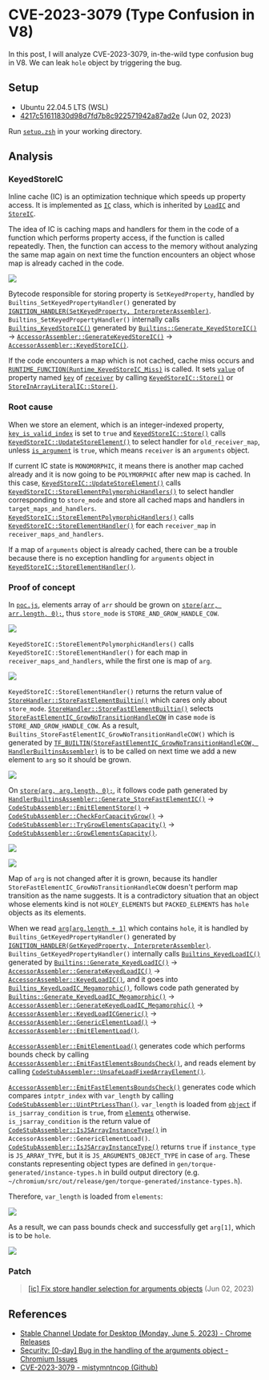 # CVE-2023-3079 (Type Confusion in V8)

In this post, I will analyze CVE-2023-3079, in-the-wild type confusion bug in V8. We can leak `hole` object by triggering the bug.

## Setup

- Ubuntu 22.04.5 LTS (WSL)
- [4217c51611830d98d7fd7b8c922571942a87ad2e](https://chromium.googlesource.com/v8/v8/+/4217c51611830d98d7fd7b8c922571942a87ad2e) (Jun 02, 2023)

Run [`setup.zsh`](./setup.zsh) in your working directory.

## Analysis

### KeyedStoreIC

Inline cache (IC) is an optimization technique which speeds up property access. It is implemented as [`IC`](https://source.chromium.org/chromium/v8/v8/+/4217c51611830d98d7fd7b8c922571942a87ad2e:src/ic/ic.h;l=27) class, which is inherited by [`LoadIC`](https://source.chromium.org/chromium/v8/v8/+/4217c51611830d98d7fd7b8c922571942a87ad2e:src/ic/ic.h;l=179) and [`StoreIC`](https://source.chromium.org/chromium/v8/v8/+/4217c51611830d98d7fd7b8c922571942a87ad2e:src/ic/ic.h;l=255).

The idea of IC is caching maps and handlers for them in the code of a function which performs property access, if the function is called repeatedly. Then, the function can access to the memory without analyzing the same map again on next time the function encounters an object whose map is already cached in the code.

![](img/1.png)

Bytecode responsible for storing property is `SetKeyedProperty`, handled by `Builtins_SetKeyedPropertyHandler()` generated by [`IGNITION_HANDLER(SetKeyedProperty, InterpreterAssembler)`](https://source.chromium.org/chromium/v8/v8/+/4217c51611830d98d7fd7b8c922571942a87ad2e:src/interpreter/interpreter-generator.cc;l=646). `Builtins_SetKeyedPropertyHandler()` internally calls [`Builtins_KeyedStoreIC()`](https://source.chromium.org/chromium/v8/v8/+/4217c51611830d98d7fd7b8c922571942a87ad2e:src/interpreter/interpreter-generator.cc;l=659) generated by [`Builtins::Generate_KeyedStoreIC()`](https://source.chromium.org/chromium/v8/v8/+/4217c51611830d98d7fd7b8c922571942a87ad2e:src/builtins/builtins-ic-gen.cc;l=136) → [`AccessorAssembler::GenerateKeyedStoreIC()`](https://source.chromium.org/chromium/v8/v8/+/4217c51611830d98d7fd7b8c922571942a87ad2e:src/builtins/builtins-ic-gen.cc;l=138) → [`AccessorAssembler::KeyedStoreIC()`](https://source.chromium.org/chromium/v8/v8/+/4217c51611830d98d7fd7b8c922571942a87ad2e:src/ic/accessor-assembler.cc;l=4859).

If the code encounters a map which is not cached, cache miss occurs and [`RUNTIME_FUNCTION(Runtime_KeyedStoreIC_Miss)`](https://source.chromium.org/chromium/v8/v8/+/4217c51611830d98d7fd7b8c922571942a87ad2e:src/ic/ic.cc;l=2949) is called. It sets [`value`](https://source.chromium.org/chromium/v8/v8/+/4217c51611830d98d7fd7b8c922571942a87ad2e:src/ic/ic.cc;l=2953) of property named [`key`](https://source.chromium.org/chromium/v8/v8/+/4217c51611830d98d7fd7b8c922571942a87ad2e:src/ic/ic.cc;l=2957) of [`receiver`](https://source.chromium.org/chromium/v8/v8/+/4217c51611830d98d7fd7b8c922571942a87ad2e:src/ic/ic.cc;l=2956) by calling [`KeyedStoreIC::Store()`](https://source.chromium.org/chromium/v8/v8/+/4217c51611830d98d7fd7b8c922571942a87ad2e:src/ic/ic.cc;l=2981) or [`StoreInArrayLiteralIC::Store()`](https://source.chromium.org/chromium/v8/v8/+/4217c51611830d98d7fd7b8c922571942a87ad2e:src/ic/ic.cc;l=2989).

### Root cause

When we store an element, which is an integer-indexed property, [`key_is_valid_index`](https://source.chromium.org/chromium/v8/v8/+/4217c51611830d98d7fd7b8c922571942a87ad2e:src/ic/ic.cc;l=2499) is set to `true` and [`KeyedStoreIC::Store()`](https://source.chromium.org/chromium/v8/v8/+/4217c51611830d98d7fd7b8c922571942a87ad2e:src/ic/ic.cc;l=2434) calls [`KeyedStoreIC::UpdateStoreElement()`](https://source.chromium.org/chromium/v8/v8/+/4217c51611830d98d7fd7b8c922571942a87ad2e:src/ic/ic.cc;l=2555) to select handler for `old_receiver_map`, unless [`is_argument`](https://source.chromium.org/chromium/v8/v8/+/4217c51611830d98d7fd7b8c922571942a87ad2e:src/ic/ic.cc;l=2532) is `true`, which means `receiver` is an `arguments` object.

If current IC state is `MONOMORPHIC`, it means there is another map cached already and it is now going to be `POLYMORPHIC` after new map is cached. In this case, [`KeyedStoreIC::UpdateStoreElement()`](https://source.chromium.org/chromium/v8/v8/+/4217c51611830d98d7fd7b8c922571942a87ad2e:src/ic/ic.cc;l=2262) calls [`KeyedStoreIC::StoreElementPolymorphicHandlers()`](https://source.chromium.org/chromium/v8/v8/+/4217c51611830d98d7fd7b8c922571942a87ad2e:src/ic/ic.cc;l=2262) to select handler corresponding to `store_mode` and store all cached maps and handlers in `target_maps_and_handlers`. [`KeyedStoreIC::StoreElementPolymorphicHandlers()`](https://source.chromium.org/chromium/v8/v8/+/4217c51611830d98d7fd7b8c922571942a87ad2e:src/ic/ic.cc;l=2339) calls [`KeyedStoreIC::StoreElementHandler()`](https://source.chromium.org/chromium/v8/v8/+/4217c51611830d98d7fd7b8c922571942a87ad2e:src/ic/ic.cc;l=2394) for each `receiver_map` in `receiver_maps_and_handlers`.

If a map of `arguments` object is already cached, there can be a trouble because there is no exception handling for `arguments` object in [`KeyedStoreIC::StoreElementHandler()`](https://source.chromium.org/chromium/v8/v8/+/4217c51611830d98d7fd7b8c922571942a87ad2e:src/ic/ic.cc;l=2274).

### Proof of concept

In [`poc.js`](./poc.js), elements array of `arr` should be grown on [`store(arr, arr.length, 0);`](./poc.js#L22), thus `store_mode` is `STORE_AND_GROW_HANDLE_COW`.

![](img/2.png)

`KeyedStoreIC::StoreElementPolymorphicHandlers()` calls `KeyedStoreIC::StoreElementHandler()` for each map in `receiver_maps_and_handlers`, while the first one is map of `arg`.

![](img/3.png)

`KeyedStoreIC::StoreElementHandler()` returns the return value of [`StoreHandler::StoreFastElementBuiltin()`](https://source.chromium.org/chromium/v8/v8/+/4217c51611830d98d7fd7b8c922571942a87ad2e:src/ic/ic.cc;l=2307) which cares only about `store_mode`. [`StoreHandler::StoreFastElementBuiltin()`](https://source.chromium.org/chromium/v8/v8/+/4217c51611830d98d7fd7b8c922571942a87ad2e:src/ic/handler-configuration-inl.h;l=176) selects [`StoreFastElementIC_GrowNoTransitionHandleCOW`](https://source.chromium.org/chromium/v8/v8/+/4217c51611830d98d7fd7b8c922571942a87ad2e:src/ic/handler-configuration-inl.h;l=183) in case `mode` is `STORE_AND_GROW_HANDLE_COW`. As a result, `Builtins_StoreFastElementIC_GrowNoTransitionHandleCOW()` which is generated by [`TF_BUILTIN(StoreFastElementIC_GrowNoTransitionHandleCOW, HandlerBuiltinsAssembler)`](https://source.chromium.org/chromium/v8/v8/+/4217c51611830d98d7fd7b8c922571942a87ad2e:src/builtins/builtins-handler-gen.cc;l=323) is to be called on next time we add a new element to `arg` so it should be grown.

![](img/4.png)

On [`store(arg, arg.length, 0);`](./poc.js#L28), it follows code path generated by [`HandlerBuiltinsAssembler::Generate_StoreFastElementIC()`](https://source.chromium.org/chromium/v8/v8/+/4217c51611830d98d7fd7b8c922571942a87ad2e:src/builtins/builtins-handler-gen.cc;l=325) → [`CodeStubAssembler::EmitElementStore()`](https://source.chromium.org/chromium/v8/v8/+/4217c51611830d98d7fd7b8c922571942a87ad2e:src/builtins/builtins-handler-gen.cc;l=308) → [`CodeStubAssembler::CheckForCapacityGrow()`](https://source.chromium.org/chromium/v8/v8/+/4217c51611830d98d7fd7b8c922571942a87ad2e:src/codegen/code-stub-assembler.cc;l=12086) → [`CodeStubAssembler::TryGrowElementsCapacity()`](https://source.chromium.org/chromium/v8/v8/+/4217c51611830d98d7fd7b8c922571942a87ad2e:src/codegen/code-stub-assembler.cc;l=12152) → [`CodeStubAssembler::GrowElementsCapacity()`](https://source.chromium.org/chromium/v8/v8/+/4217c51611830d98d7fd7b8c922571942a87ad2e:src/codegen/code-stub-assembler.cc;l=5605).

![](img/5.png)

![](img/6.png)

Map of `arg` is not changed after it is grown, because its handler `StoreFastElementIC_GrowNoTransitionHandleCOW` doesn't perform map transition as the name suggests. It is a contradictory situation that an object whose elements kind is not `HOLEY_ELEMENTS` but `PACKED_ELEMENTS` has `hole` objects as its elements.

When we read [`arg[arg.length + 1]`](./poc.js#L31) which contains `hole`, it is handled by `Builtins_GetKeyedPropertyHandler()` generated by [`IGNITION_HANDLER(GetKeyedProperty, InterpreterAssembler)`](https://source.chromium.org/chromium/v8/v8/+/4217c51611830d98d7fd7b8c922571942a87ad2e:src/interpreter/interpreter-generator.cc;l=575). `Builtins_GetKeyedPropertyHandler()` internally calls [`Builtins_KeyedLoadIC()`](https://source.chromium.org/chromium/v8/v8/+/4217c51611830d98d7fd7b8c922571942a87ad2e:src/interpreter/interpreter-generator.cc;l=583) generated by [`Builtins::Generate_KeyedLoadIC()`](https://source.chromium.org/chromium/v8/v8/+/4217c51611830d98d7fd7b8c922571942a87ad2e:src/builtins/builtins-ic-gen.cc;l=52) → [`AccessorAssembler::GenerateKeyedLoadIC()`](https://source.chromium.org/chromium/v8/v8/+/4217c51611830d98d7fd7b8c922571942a87ad2e:src/builtins/builtins-ic-gen.cc;l=54) → [`AccessorAssembler::KeyedLoadIC()`](https://source.chromium.org/chromium/v8/v8/+/4217c51611830d98d7fd7b8c922571942a87ad2e:src/ic/accessor-assembler.cc;l=4625), and it goes into [`Builtins_KeyedLoadIC_Megamorphic()`](https://source.chromium.org/chromium/v8/v8/+/4217c51611830d98d7fd7b8c922571942a87ad2e:src/ic/accessor-assembler.cc;l=3517), follows code path generated by [`Builtins::Generate_KeyedLoadIC_Megamorphic()`](https://source.chromium.org/chromium/v8/v8/+/4217c51611830d98d7fd7b8c922571942a87ad2e:src/builtins/builtins-ic-gen.cc;l=56) → [`AccessorAssembler::GenerateKeyedLoadIC_Megamorphic()`](https://source.chromium.org/chromium/v8/v8/+/4217c51611830d98d7fd7b8c922571942a87ad2e:src/builtins/builtins-ic-gen.cc;l=59) → [`AccessorAssembler::KeyedLoadICGeneric()`](https://source.chromium.org/chromium/v8/v8/+/4217c51611830d98d7fd7b8c922571942a87ad2e:src/ic/accessor-assembler.cc;l=4638) → [`AccessorAssembler::GenericElementLoad()`](https://source.chromium.org/chromium/v8/v8/+/4217c51611830d98d7fd7b8c922571942a87ad2e:src/ic/accessor-assembler.cc;l=3659) → [`AccessorAssembler::EmitElementLoad()`](https://source.chromium.org/chromium/v8/v8/+/4217c51611830d98d7fd7b8c922571942a87ad2e:src/ic/accessor-assembler.cc;l=2637).

[`AccessorAssembler::EmitElementLoad()`](https://source.chromium.org/chromium/v8/v8/+/4217c51611830d98d7fd7b8c922571942a87ad2e:src/ic/accessor-assembler.cc;l=2310) generates code which performs bounds check by calling [`AccessorAssembler::EmitFastElementsBoundsCheck()`](https://source.chromium.org/chromium/v8/v8/+/4217c51611830d98d7fd7b8c922571942a87ad2e:src/ic/accessor-assembler.cc;l=2326), and reads element by calling [`CodeStubAssembler::UnsafeLoadFixedArrayElement()`](https://source.chromium.org/chromium/v8/v8/+/4217c51611830d98d7fd7b8c922571942a87ad2e:src/ic/accessor-assembler.cc;l=2358). 

[`AccessorAssembler::EmitFastElementsBoundsCheck()`](https://source.chromium.org/chromium/v8/v8/+/4217c51611830d98d7fd7b8c922571942a87ad2e:src/ic/accessor-assembler.cc;l=2289) generates code which compares `intptr_index` with `var_length` by calling [`CodeStubAssembler::UintPtrLessThan()`](https://source.chromium.org/chromium/v8/v8/+/4217c51611830d98d7fd7b8c922571942a87ad2e:src/ic/accessor-assembler.cc;l=2307). `var_length` is loaded from [`object`](https://source.chromium.org/chromium/v8/v8/+/4217c51611830d98d7fd7b8c922571942a87ad2e:src/ic/accessor-assembler.cc;l=2303) if `is_jsarray_condition` is `true`, from [`elements`](https://source.chromium.org/chromium/v8/v8/+/4217c51611830d98d7fd7b8c922571942a87ad2e:src/ic/accessor-assembler.cc;l=2298) otherwise. `is_jsarray_condition` is the return value of [`CodeStubAssembler::IsJSArrayInstanceType()`](https://source.chromium.org/chromium/v8/v8/+/4217c51611830d98d7fd7b8c922571942a87ad2e:src/ic/accessor-assembler.cc;l=2631) in `AccessorAssembler::GenericElementLoad()`. [`CodeStubAssembler::IsJSArrayInstanceType()`](https://source.chromium.org/chromium/v8/v8/+/4217c51611830d98d7fd7b8c922571942a87ad2e:src/codegen/code-stub-assembler.cc;l=6877) returns `true` if `instance_type` is `JS_ARRAY_TYPE`, but it is `JS_ARGUMENTS_OBJECT_TYPE` in case of `arg`. These constants representing object types are defined in `gen/torque-generated/instance-types.h` in build output directory (e.g. `~/chromium/src/out/release/gen/torque-generated/instance-types.h`).

Therefore, `var_length` is loaded from `elements`:

![](img/7.png)

As a result, we can pass bounds check and successfully get `arg[1]`, which is to be `hole`.

![](img/8.png)

### Patch

> [[ic] Fix store handler selection for arguments objects](https://chromium.googlesource.com/v8/v8/+/e144f3b71e64e01d6ffd247eb15ca1ff56f6287b) (Jun 02, 2023)

## References

- [Stable Channel Update for Desktop (Monday, June 5, 2023) - Chrome Releases](https://chromereleases.googleblog.com/2023/06/stable-channel-update-for-desktop.html)
- [Security: [0-day] Bug in the handling of the arguments object - Chromium Issues](https://issues.chromium.org/issues/40065138)
- [CVE-2023-3079 - mistymntncop (Github)](https://github.com/mistymntncop/CVE-2023-3079/blob/main/exploit.js)
